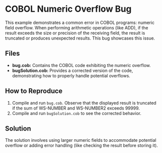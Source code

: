 # COBOL Numeric Overflow Bug

This example demonstrates a common error in COBOL programs: numeric field overflow.  When performing arithmetic operations (like ADD), if the result exceeds the size or precision of the receiving field, the result is truncated or produces unexpected results. This bug showcases this issue.

## Files

* **bug.cob:** Contains the COBOL code exhibiting the numeric overflow.
* **bugSolution.cob:**  Provides a corrected version of the code, demonstrating how to properly handle potential overflows.

## How to Reproduce

1. Compile and run `bug.cob`.  Observe that the displayed result is truncated if the sum of WS-NUMBER and WS-NUMBER2 exceeds 99999.
2. Compile and run `bugSolution.cob` to see the corrected behavior.

## Solution

The solution involves using larger numeric fields to accommodate potential overflow or adding error handling (like checking the result before storing it).